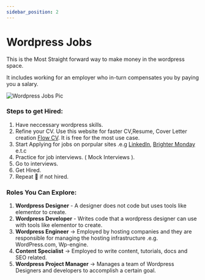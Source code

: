 ```yaml
---
sidebar_position: 2
---
```


# Wordpress Jobs

This is the Most Straight forward way to make money in the wordpress space.

It includes working for an employer who in-turn compensates you by paying you a salary.

![Wordpress Jobs Pic](/img/wordpress-jobs-pic.jpg)

### Steps to get Hired:

1. Have neccessary wordpress skills.
2. Refine your CV. Use this website for faster CV,Resume, Cover Letter creation [Flow CV](https://flowcv.com). It is free for the most use case.
3. Start Applying for jobs on porpular sites .e.g [LinkedIn](https://linkedin.com), [Brighter Monday](https://brightermonday.co.ke) e.t.c
4. Practice for job interviews. ( Mock Interviews ).
5. Go to interviews.
6. Get Hired.
7. Repeat 🔁 if not hired.

### Roles You Can Explore:

1. **Wordpress Designer** - A designer does not code but uses tools like elementor to create.
2. **Wordpress Developer** - Writes code that a wordpress designer can use with tools like elementor to create.
3. **Wordpress Engineer** -> Employed by hosting companies and they are responsible for managing the hosting infrastructure .e.g. WordPress.com, Wp-engine.
4. **Content Specialist** -> Employed to write content, tutorials, docs and SEO related.
5. **Wordpress Project Manager** -> Manages a team of Wordpress Designers and developers to accomplish a certain goal.
